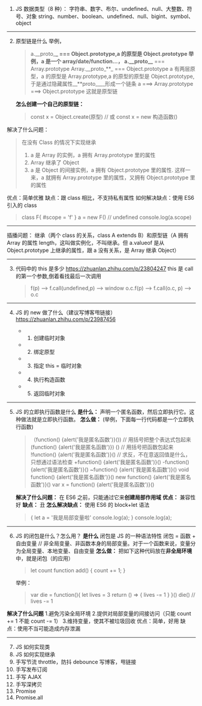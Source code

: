 1. JS 数据类型（8 种）：
   字符串、数字、布尔、undefined、null、大整数、符号、对象
   string、number、boolean、undefined、null、bigint、symbol、object

---

2. 原型链是什么
   举例，

   > a.\_\_proto\_**\_ === Object.prototype,a 的原型是 Object.prototype
   > 举例，a 是一个 array/date/function...，
   > a.\_\_proto\_\_** === Array.prototype
   > Array.\_\_proto\_**\_ === Object.prototype
   > a 有两层原型，a 的原型是 Array.prototype,a 的原型的原型是 Object.prototype,
   > 于是通过隐藏属性\_\_**proto\_\_\_\_形成一个链条
   > a ===> Array.prototype ===> Object.prototype
   > 这就是原型链

   **怎么创建一个自己的原型链：**

   > const x = Object.create(原型)
   > // 或
   > const x = new 构造函数()

解决了什么问题：

> 在没有 Class 的情况下实现继承
>
> 1.  a 是 Array 的实例，a 拥有 Array.prototype 里的属性
> 2.  Array 继承了 Object
> 3.  a 是 Object 的间接实例，a 拥有 Object.prototype 里的属性.
>     这样一来，a 就拥有 Array.prototype 里的属性，又拥有 Object.prototype 里的属性

优点：简单优雅
缺点：跟 class 相比，不支持私有属性
如何解决缺点：使用 ES6 引入的 class

> class F{
> #scope = 'f'
> }
> a = new F()
> // undefined
> console.log(a.scope)

---

插播问题： 继承（两个 class 的关系，class A extends B）和原型链（A 拥有 Array 的属性 length，这叫做实例化，不叫继承。但 a.valueof 是从 Object.prototype 上继承的属性，跟 a 没有关系，是 Array 继承 Object）

---

3. 代码中的 this 是多少 https://zhuanlan.zhihu.com/p/23804247
   this 是 call 的第一个参数,倒着看找最后一次调用
   > f(p) --> f.call(undefined,p) --> window
   > o.c.f(p) --> f.call(o.c, p) --> o.c

---

4.  JS 的 new 做了什么（建议写博客甩链接）https://zhuanlan.zhihu.com/p/23987456

    - 1. 创建临时对象
    - 2. 绑定原型
    - 3. 指定 this = 临时对象
    - 4. 执行构造函数
    - 5. 返回临时对象

---

5. JS 的立即执行函数是什么
   **是什么：** 声明一个匿名函数，然后立即执行它。这种做法就是立即执行函数。
   **怎么做：** (举例，下面每一行代码都是一个立即执行函数)

   > （function() {alert('我是匿名函数')}()) // 用括号把整个表达式包起来
   > (function() {alert('我是匿名函数')}) () // 用括号把函数包起来
   > !function() {alert('我是匿名函数')}() // 求反，不在意返回值是什么，只想通过语法检查
   > +function() {alert('我是匿名函数')}()
   > -function() {alert('我是匿名函数')}()
   > ~function() {alert('我是匿名函数')}()
   > void function() {alert('我是匿名函数')}()
   > new function() {alert('我是匿名函数')}()
   > var x = function() {alert('我是匿名函数')}()

   **解决了什么问题：** 在 ES6 之前，只能通过它来**创建局部作用域**
   **优点：** 兼容性好
   **缺点：** 丑
   **怎么解决缺点：** 使用 ES6 的 block+let 语法

   > {
   > let a = '我是局部变量啦'
   > console.log(a);
   > }
   > console.log(a);

---

6. JS 的闭包是什么？怎么用？
   **是什么** 闭包是 JS 的一种语法特性
   闭包 = 函数 + 自由变量 // 非全局变量、非函数本身的局部变量。对于一个函数来说，变量分为全局变量、本地变量、自由变量
   **怎么做：**
   把如下这种代码放在**非全局环境** 中，就是闭包（的应用）

   > let count
   > function add() {
   > count += 1;
   > }

   举例：

   > var die = function(){
   > let lives = 3
   > return () => { lives -= 1 }
   > }()
   > die() // lives -= 1

**解决了什么问题** 1.避免污染全局环境 2.提供对局部变量的间接访问（只能 count += 1 不能 count -= 1） 3.维持变量，使其不被垃圾回收
优点：简单，好用
缺点：使用不当可能造成内存泄漏

---

7. JS 如何实现类
8. JS 如何实现继承
9. 手写节流 throttle，防抖 debounce 写博客，甩链接
10. 手写发布订阅
11. 手写 AJAX
12. 手写深拷贝
13. Promise
14. Promise.all
